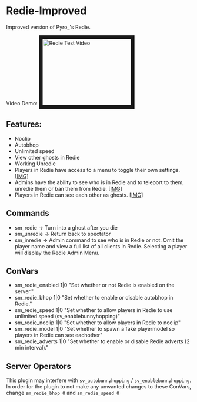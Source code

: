 # Redie-Improved
Improved version of Pyro_'s Redie.

Video Demo: <a href="http://www.youtube.com/watch?feature=player_embedded&v=80zsJjaiMtU
" target="_blank"><img src="http://img.youtube.com/vi/80zsJjaiMtU/0.jpg" 
alt="Redie Test Video" width="240" height="180" border="10" /></a>
## Features:
* Noclip
* Autobhop
* Unlimited speed
* View other ghosts in Redie
* Working Unredie
* Players in Redie have access to a menu to toggle their own settings. [\[IMG\]](https://i.imgur.com/Q0tM4MK.png)
* Admins have the ability to see who is in Redie and to teleport to them, unredie them or ban them from Redie. [\[IMG\]](https://i.imgur.com/4qA5ZDL.png)
* Players in Redie can see each other as ghosts. [\[IMG\]](https://i.imgur.com/1pHKv3E.png)

## Commands
* sm_redie -> Turn into a ghost after you die
* sm_unredie -> Return back to spectator
* sm_inredie <player> -> Admin command to see who is in Redie or not. Omit the player name and view a full list of all clients in Redie. Selecting a player will display the Redie Admin Menu.

## ConVars
* sm_redie_enabled 1|0 "Set whether or not Redie is enabled on the server."
* sm_redie_bhop 1|0 "Set whether to enable or disable autobhop in Redie."
* sm_redie_speed 1|0 "Set whether to allow players in Redie to use unlimited speed (sv_enablebunnyhopping)"
* sm_redie_noclip 1|0 "Set whether to allow players in Redie to noclip"
* sm_redie_model 1|0 "Set whether to spawn a fake playermodel so players in Redie can see eachother"
* sm_redie_adverts 1|0 "Set whether to enable or disable Redie adverts (2 min interval)." 

## Server Operators
This plugin may interfere with `sv_autobunnyhopping` / `sv_enablebunnyhopping`. In order for the plugin to not make any unwanted changes to these ConVars, change `sm_redie_bhop 0` and `sm_redie_speed 0`
